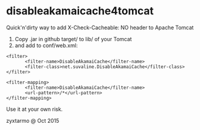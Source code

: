 # disableakamaicache4tomcat

Quick'n'dirty way to add X-Check-Cacheable: NO header to Apache Tomcat

1. Copy .jar in github target/ to lib/ of your Tomcat
2. and add to conf/web.xml:
```
<filter>
       <filter-name>DisableAkamaiCache</filter-name>
       <filter-class>net.suvaline.DisableAkamaiCache</filter-class>
</filter>

<filter-mapping>
       <filter-name>DisableAkamaiCache</filter-name>
       <url-pattern>/*</url-pattern>
</filter-mapping>
```

Use it at your own risk.

zyxtarmo @ Oct 2015 


